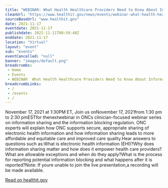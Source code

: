 ```yaml
--- 
title: "WEBINAR: What Health Healthcare Providers Need to Know About Information Sharing &amp; the Information Blocking Regulation (Webinar #2) "
cleanUrl: "https://www.healthit.gov/news/events/webinar-what-health-healthcare-providers-need-know-about-information-sharing"
sourceBaseUrl: "www.healthit.gov"
date: 2021-11-17
eventdate: 2021-11-17
publishdate: 2021-11-11T00:59:48Z
enddate: 2021-11-17
location: "Virtual"
layout: "event"
sub: "events"
eventCancelled: "null"
banner: "images/default.png"
breadcrumbs:
 - Home
 - Events
 - WEBINAR  What Health Healthcare Providers Need to Know About Information Sharing  amp  the Information Blocking Regulation  Webinar  2
breadcrumbLinks:
 - / 
 - /events
 - / 
---
```

November 17, 2021 at 1:30PM ET, Join us onNovember 17, 2021from 1:30 pm to 2:30 pmESTfor thenextwebinar in ONCs clinician-focused webinar series on information sharing and the information blocking regulation. ONC experts will explain how ONC supports secure, appropriate sharing of electronic health information and how information sharing leads to more affordable and equitable care and improved care quality.Hear answers to questions such as:What is electronic health information (EHI)?Why does information sharing matter and how does it empower health care providers?What are allowable exceptions and when do they apply?What is the process for reporting potential information blocking and what happens after it is reported?Note: If youre unable to join the live presentation,a recording will be made available.  
  
[Read on healthit.gov](https://www.healthit.gov/news/events/webinar-what-health-healthcare-providers-need-know-about-information-sharing)
